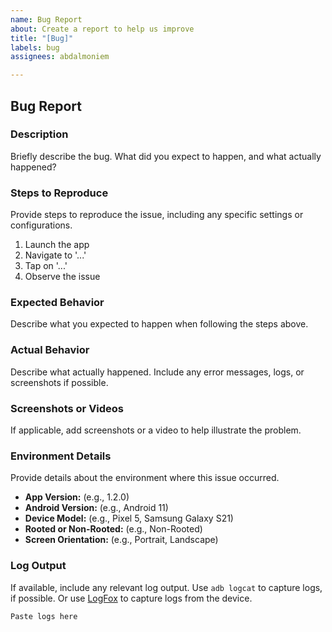 ```yaml
---
name: Bug Report
about: Create a report to help us improve
title: "[Bug]"
labels: bug
assignees: abdalmoniem

---
```


## Bug Report

### Description
Briefly describe the bug. What did you expect to happen, and what actually happened?

### Steps to Reproduce
Provide steps to reproduce the issue, including any specific settings or configurations.

1. Launch the app
2. Navigate to '...'
3. Tap on '...'
4. Observe the issue

### Expected Behavior
Describe what you expected to happen when following the steps above.

### Actual Behavior
Describe what actually happened. Include any error messages, logs, or screenshots if possible.

### Screenshots or Videos
If applicable, add screenshots or a video to help illustrate the problem.

### Environment Details
Provide details about the environment where this issue occurred.

- **App Version:** (e.g., 1.2.0)
- **Android Version:** (e.g., Android 11)
- **Device Model:** (e.g., Pixel 5, Samsung Galaxy S21)
- **Rooted or Non-Rooted:** (e.g., Non-Rooted)
- **Screen Orientation:** (e.g., Portrait, Landscape)

### Log Output
If available, include any relevant log output. Use `adb logcat` to capture logs, if possible.
Or use [LogFox](https://apt.izzysoft.de/fdroid/index/apk/com.f0x1d.logfox) to capture logs from the device.

```plaintext
Paste logs here
```

